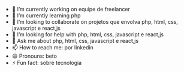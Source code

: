 



- 🔭 I’m currently working on equipe de freelancer
- 🌱 I’m currently learning php 
- 👯 I’m looking to collaborate on projetos que envolva php, html, css, javascript e react,js
- 🤔 I’m looking for help with php, html, css, javascript e react,js
- 💬 Ask me about php, html, css, javascript e react,js
- 📫 How to reach me: por linkedin
- 😄 Pronouns: beto
- ⚡ Fun fact: sobre tecnologia


